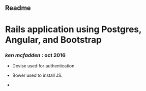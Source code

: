 ##  Readme

#  Rails application using Postgres, Angular, and Bootstrap
### *ken mcfadden* : oct 2016

* Devise used for authentication

* Bower used to install JS.

* 

